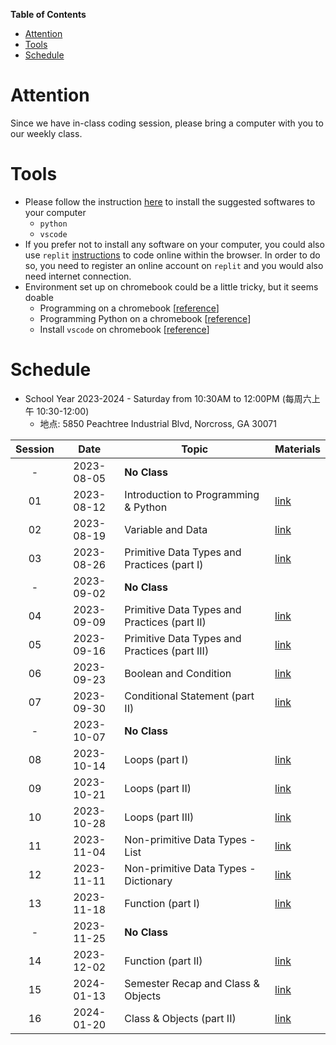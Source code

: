 **Table of Contents**
- [Attention](#attention)
- [Tools](#tools)
- [Schedule](#schedule)

# Attention
Since we have in-class coding session, please bring a computer with you to our weekly class.

# Tools
* Please follow the instruction [here](../docs/coding_tools_v1.md) to install the suggested softwares to your computer
  * `python`
  * `vscode`
* If you prefer not to install any software on your computer, you could also use `replit` [instructions](../docs/coding_tools_v1.md#replit) to code online within the browser. In order to do so, you need to register an online account on `replit` and you would also need internet connection.
* Environment set up on chromebook could be a little tricky, but it seems doable
  * Programming on a chromebook [[reference](https://www.codecademy.com/article/programming-locally-on-chromebook)]
  * Programming Python on a chromebook [[reference](https://www.codecademy.com/article/programming-python-on-chromebook)]
  * Install `vscode` on chromebook [[reference](https://chromeunboxed.com/how-to-install-visual-studio-code-on-a-chromebook/)]

# Schedule
* School Year 2023-2024 - Saturday from 10:30AM to 12:00PM (每周六上午 10:30-12:00)
  * 地点: 5850 Peachtree Industrial Blvd, Norcross, GA 30071

| Session |    Date    | Topic                                         | Materials             |
| :-----: | :--------: | --------------------------------------------- | --------------------- |
|    -    | 2023-08-05 | **No Class**                                  |                       |
|   01    | 2023-08-12 | Introduction to Programming & Python          | [link](./2023-08-12/) |
|   02    | 2023-08-19 | Variable and Data                             | [link](./2023-08-19/) |
|   03    | 2023-08-26 | Primitive Data Types and Practices (part I)   | [link](./2023-08-26/) |
|    -    | 2023-09-02 | **No Class**                                  |                       |
|   04    | 2023-09-09 | Primitive Data Types and Practices (part II)  | [link](./2023-09-09/) |
|   05    | 2023-09-16 | Primitive Data Types and Practices (part III) | [link](./2023-09-16/) |
|   06    | 2023-09-23 | Boolean and Condition                         | [link](./2023-09-23/) |
|   07    | 2023-09-30 | Conditional Statement (part II)               | [link](./2023-09-30/) |
|    -    | 2023-10-07 | **No Class**                                  |                       |
|   08    | 2023-10-14 | Loops (part I)                                | [link](./2023-10-14/) |
|   09    | 2023-10-21 | Loops (part II)                               | [link](./2023-10-21/) |
|   10    | 2023-10-28 | Loops (part III)                              | [link](./2023-10-28/) |
|   11    | 2023-11-04 | Non-primitive Data Types - List               | [link](./2023-11-04/) |
|   12    | 2023-11-11 | Non-primitive Data Types - Dictionary         | [link](./2023-11-11/) |
|   13    | 2023-11-18 | Function (part I)                             | [link](./2023-11-18/) |
|    -    | 2023-11-25 | **No Class**                                  |                       |
|   14    | 2023-12-02 | Function (part II)                            | [link](./2023-12-02/) |
|   15    | 2024-01-13 | Semester Recap and Class & Objects            | [link](./2024-01-13/) |
|   16    | 2024-01-20 | Class & Objects (part II)                     | [link](./2024-01-13/) |
